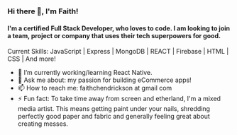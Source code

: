 ### Hi there 👋, I'm Faith!
#### I'm a certified Full Stack Developer, who loves to code. I am looking to join a team, project or company that uses their tech superpowers for good. 

Current Skills: JavaScript | Express | MongoDB | REACT | Firebase | HTML | CSS | And more!
- 🌱 I’m currently working/learning React Native.
- 💬 Ask me about: my passion for building eCommerce apps!
- 📫 How to reach me: faithchendrickson at gmail com
- ⚡ Fun fact: To take time away from screen and etherland, I'm a mixed media artist. This means getting paint under your nails, shredding perfectly good paper and fabric and generally feeling great about creating messes.
